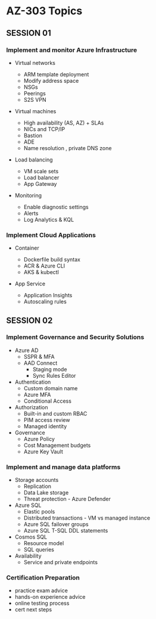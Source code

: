 # AZ-303 Topics

## SESSION 01

### Implement and monitor Azure Infrastructure

* Virtual networks
  * ARM template deployment
  * Modify address space
  * NSGs
  * Peerings
  * S2S VPN

* Virtual machines
  * High availability (AS, AZ) + SLAs
  * NICs and TCP/IP
  * Bastion
  * ADE
  * Name resolution , private DNS zone

* Load balancing
  * VM scale sets
  * Load balancer
  * App Gateway

* Monitoring
  * Enable diagnostic settings
  * Alerts
  * Log Analytics & KQL

### Implement Cloud Applications

* Container
  * Dockerfile build syntax
  * ACR & Azure CLI
  * AKS & kubectl

* App Service
  * Application Insights
  * Autoscaling rules

## SESSION 02

### Implement Governance and Security Solutions

* Azure AD
  * SSPR & MFA
  * AAD Connect
    * Staging mode
    * Sync Rules Editor
* Authentication
  * Custom domain name
  * Azure MFA
  * Conditional Access
* Authorization
  * Built-in and custom RBAC
  * PIM access review
  * Managed identity
* Governance
  * Azure Policy
  * Cost Management budgets
  * Azure Key Vault

### Implement and manage data platforms

* Storage accounts
  * Replication
  * Data Lake storage
  * Threat protection - Azure Defender
* Azure SQL
  * Elastic pools
  * Distributed transactions - VM vs managed instance
  * Azure SQL failover groups
  * Azure SQL T-SQL DDL statements
* Cosmos SQL
  * Resource model
  * SQL queries
* Availability
  * Service and private endpoints

### Certification Preparation

* practice exam advice
* hands-on experience advice
* online testing process
* cert next steps
